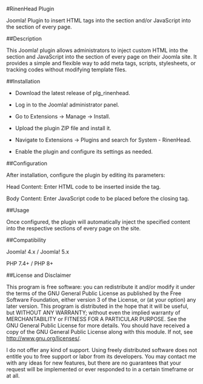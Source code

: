 #RinenHead Plugin

Joomla! Plugin to insert HTML tags into the <head> section and/or JavaScript into the <body> section of every page.

##Description

This Joomla! plugin allows administrators to inject custom HTML into the <head> section and JavaScript into the <body> section of every page on their Joomla site. It provides a simple and flexible way to add meta tags, scripts, stylesheets, or tracking codes without modifying template files.

##Installation

- Download the latest release of plg_rinenhead.

- Log in to the Joomla! administrator panel.

- Go to Extensions -> Manage -> Install.

- Upload the plugin ZIP file and install it.

- Navigate to Extensions -> Plugins and search for System - RinenHead.

- Enable the plugin and configure its settings as needed.

##Configuration

After installation, configure the plugin by editing its parameters:

Head Content: Enter HTML code to be inserted inside the <head> tag.

Body Content: Enter JavaScript code to be placed before the closing </body> tag.

##Usage

Once configured, the plugin will automatically inject the specified content into the respective sections of every page on the site.

##Compatibility

Joomla! 4.x / Joomla! 5.x

PHP 7.4+ / PHP 8+

##License and Disclaimer

This program is free software: you can redistribute it and/or modify it under the terms of the GNU General Public License as published by the Free Software Foundation, either version 3 of the License, or (at your option) any later version. This program is distributed in the hope that it will be useful, but WITHOUT ANY WARRANTY; without even the implied warranty of MERCHANTABILITY or FITNESS FOR A PARTICULAR PURPOSE. See the GNU General Public License for more details. You should have received a copy of the GNU General Public License along with this module. If not, see http://www.gnu.org/licenses/.

I do not offer any kind of support. Using freely distributed software does not entitle you to free support or labor from its developers. You may contact me with any ideas for new features, but there are no guarantees that your request will be implemented or ever responded to in a certain timeframe or at all.

